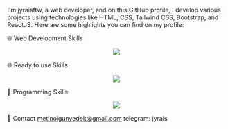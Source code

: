 I'm jyraisftw, a web developer, and on this GitHub profile, I develop various projects using technologies like HTML, CSS, Tailwind CSS, Bootstrap, and ReactJS. Here are some highlights you can find on my profile:

🌐 Web Development Skills
<p align="center">
  <a href="https://skillicons.dev">
    <img src="https://skillicons.dev/icons?i=html,css,javascript,tailwind,bootstrap,react" />
  </a>
</p>
🌐 Ready to use Skills

<p align="center">
  <a href="https://skillicons.dev">
    <img src="https://skillicons.dev/icons?i=wordpress" />
  </a>
</p>

🚀 Programming Skills

<p align="center">
  <a href="https://skillicons.dev">
    <img src="https://skillicons.dev/icons?i=python" />
  </a>
</p>



💬 Contact
metinolgunyedek@gmail.com
telegram: jyrais
